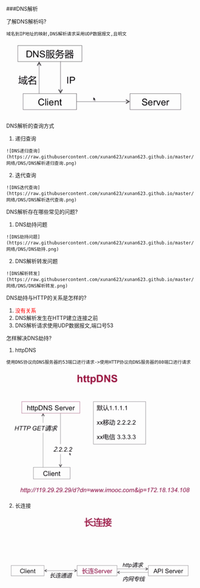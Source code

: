 ###DNS解析

了解DNS解析吗?

    域名到IP地址的映射,DNS解析请求采用UDP数据报文,且明文
  ![DNS解析过程](https://raw.githubusercontent.com/xunan623/xunan623.github.io/master/网络/DNS/DNS解析过程.png)

DNS解析的查询方式
  
  1. 递归查询
  
  	![DNS递归查询](https://raw.githubusercontent.com/xunan623/xunan623.github.io/master/网络/DNS/DNS解析递归查询.png)
  
  2. 迭代查询
  
  	![DNS迭代查询](https://raw.githubusercontent.com/xunan623/xunan623.github.io/master/网络/DNS/DNS解析迭代查询.png)
  	
DNS解析存在哪些常见的问题?

  1. DNS劫持问题
  
  	![DNS劫持问题](https://raw.githubusercontent.com/xunan623/xunan623.github.io/master/网络/DNS/DNS劫持.png)
  	
  2. DNS解析转发问题
	
	![DNS解析转发](https://raw.githubusercontent.com/xunan623/xunan623.github.io/master/网络/DNS/DNS解析转发.png)
	
DNS劫持与HTTP的关系是怎样的?

  1. <font color=red>没有关系</font>
  2. DNS解析发生在HTTP建立连接之前
  3. DNS解析请求使用UDP数据报文,端口号53

怎样解决DNS劫持?
  
  1. httpDNS
  	
  	使用DNS协议向DNS服务器的53端口进行请求->使用HTTP协议向DNS服务器的80端口进行请求
   ![httpDNS图解](https://raw.githubusercontent.com/xunan623/xunan623.github.io/master/网络/DNS/httpDNS.png)
  
  2. 长连接
  
   ![长连接](https://raw.githubusercontent.com/xunan623/xunan623.github.io/master/网络/DNS/长连接.png) 